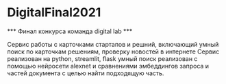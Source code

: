 # DigitalFinal2021

*** Финал конкурса команда digital lab ***

Сервис работы с карточками стартапов и решний, включающий умный поиск по карточкам решениям, проверку новостей в интернете
Сервис реализован на python, streamlit, flask
умный поиск реализован c помощью нейросети alexnet и сравнениями эмбеддингов запроса и частей документа с целью найти подходящую часть. 
